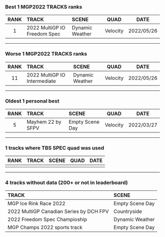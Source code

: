 ### Best 1 MGP2022 TRACKS ranks
|RANK|TRACK|SCENE|QUAD|DATE|
|:---:|:---|:---|:---:|:---:|
|1|2022 MultiGP IO Freedom Spec|Dynamic Weather|Velocity|2022/05/26|
---
### Worse 1 MGP2022 TRACKS ranks
|RANK|TRACK|SCENE|QUAD|DATE|
|:---:|:---|:---|:---:|:---:|
|11|2022 MultiGP IO Intermediate|Dynamic Weather|Velocity|2022/05/26|
---
### Oldest 1 personal best
|RANK|TRACK|SCENE|QUAD|DATE|
|:---:|:---|:---|:---:|:---:|
|5|Mayhem 22 by SFPV|Empty Scene Day|Velocity|2022/03/27|
---
### 1 tracks where TBS SPEC quad was used
|RANK|TRACK|SCENE|QUAD|DATE|
|:---:|:---|:---|:---:|:---:|
||||||
---
### 4 tracks without data (200+ or not in leaderboard)
|TRACK|SCENE|
|:---|:---|
|MGP Ice Rink Race 2022|Empty Scene Day|
|2022 MultiGP Canadian Series by DCH FPV|Countryside|
|2022 Freedom Spec Champioship|Dynamic Weather|
|MGP Champs 2022 sports track|Empty Scene Day|
